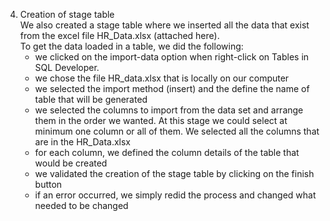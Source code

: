 4. Creation of stage table <br>
We also created a stage table where we inserted all the data that exist from the excel file HR_Data.xlsx (attached here). <br>
To get the data loaded in a table, we did the following: 
   - we clicked on the import-data option when right-click on Tables in SQL Developer. 
   - we chose the file HR_data.xlsx that is locally on our computer
   - we selected the import method (insert) and the define the name of table that will be generated
   - we selected the columns to import from the data set and arrange them in the order we wanted. At this stage we could select  at minimum one column or all of them. We selected all the columns that are in the HR_Data.xlsx 
   - for each column, we defined the column details of the table that would be created
   - we validated the creation of the stage table by clicking on the finish button
   - if an error occurred, we simply redid the process and changed what needed to be changed
